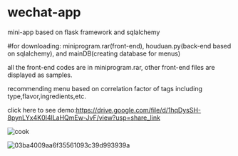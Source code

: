 # wechat-app
mini-app based on flask framework and sqlalchemy


#for downloading: miniprogram.rar(front-end), houduan.py(back-end based on sqlalchemy), and mainDB(creating database for menus)


all the front-end codes are in miniprogram.rar, other front-end files are displayed as samples.

recommending menu based on correlation factor of tags including type,flavor,ingredients,etc.

click here to see demo:https://drive.google.com/file/d/1hqDysSH-8pynLYx4K0I4lLaHQmEw-JvF/view?usp=share_link

![cook](https://user-images.githubusercontent.com/119599002/218239745-5d8ee328-20da-4201-8e60-0d92664f5daf.PNG)

![03ba4009aa6f35561093c39d993939a](https://user-images.githubusercontent.com/119599002/218240800-695149e5-15a9-4773-ae06-5362f438a602.jpg)




